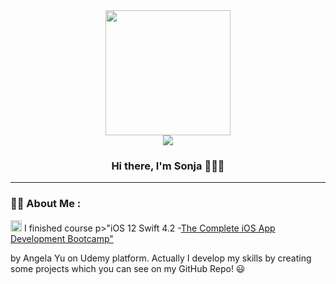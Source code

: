 <div id="header" align="center"><img src="https://media.giphy.com/media/paTz7UZbPfTZFRYnnB/giphy.gif" width="200"/></div>


<div align="center"><a href="https://www.linkedin.com/in/sonja-s%C5%82awek"><img src="https://img.shields.io/badge/LinkedIn-0077B5?style=for-the-badge&logo=linkedin&logoColor=white"/></a></div>

<div align="center"><img src="https://komarev.com/ghpvc/?username=sonjaslawek&style=flat-square&color=blue" alt=""/></div>

<div align="center"> 
  
### Hi there, I'm Sonja 👋🏼😄 </div>

---

### :woman_technologist: About Me :
<img src="https://user-images.githubusercontent.com/121167654/208907677-5933667b-c8bc-4c64-9344-ab32b8cffd9c.png" width="18"/>  I finished course p>"iOS 12 Swift 4.2 -<a target="_blank" href="https://www.udemy.com/course/ios-12-app-development-bootcamp/">The Complete iOS App Development Bootcamp"</a></p> by Angela Yu on Udemy platform. Actually I develop my skills by creating some projects which you can see on my GitHub Repo! 😃


  



<!--
<div align="center">
<img src="https://github-readme-stats.vercel.app/api/top-langs/?username=sonjaslawek"/>
</div>
-->

<!--
**sonjaslawek/sonjaslawek** is a ✨ _special_ ✨ repository because its `README.md` (this file) appears on your GitHub profile.

Here are some ideas to get you started:

- 🔭 I’m currently working on ...
- 🌱 I’m currently learning ...
- 👯 I’m looking to collaborate on ...
- 🤔 I’m looking for help with ...
- 💬 Ask me about ...
- 📫 How to reach me: ...
- 😄 Pronouns: ...
- ⚡ Fun fact: ...
-->
